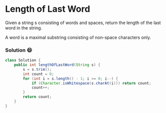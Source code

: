# Length of Last Word
Given a string s consisting of words and spaces, return the length of the last word in the string.

A word is a maximal substring consisting of non-space characters only.

### Solution :smile:

```java
class Solution {
    public int lengthOfLastWord(String s) {
        s = s.trim();
        int count = 0;
        for (int i = s.length() - 1; i >= 0; i--) {
            if (Character.isWhitespace(s.charAt(i))) return count;
            count++;
        }
        return count;
    }
}
```
